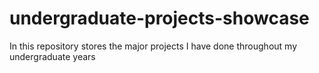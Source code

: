 # undergraduate-projects-showcase
In this repository stores the major projects I have done throughout my undergraduate years
